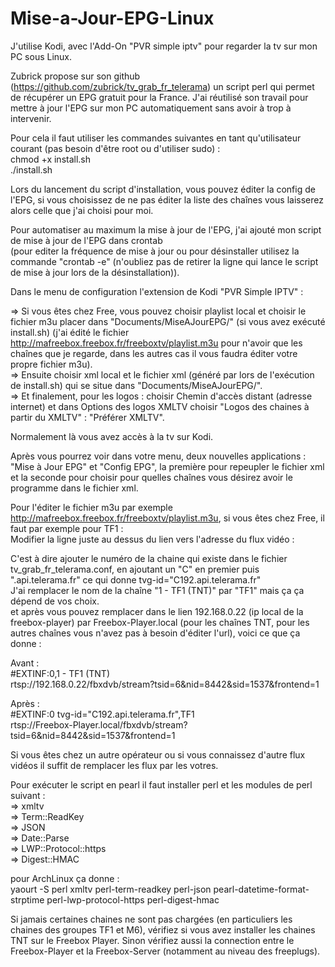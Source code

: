 # Mise-a-Jour-EPG-Linux

J'utilise Kodi, avec l'Add-On "PVR simple iptv" pour regarder la tv sur mon PC sous Linux.

Zubrick propose sur son github (https://github.com/zubrick/tv_grab_fr_telerama) un script perl qui permet de récupérer un EPG gratuit pour la France.
J'ai réutilisé son travail pour mettre à jour l'EPG sur mon PC automatiquement sans avoir à trop à intervenir.

Pour cela il faut utiliser les commandes suivantes en tant qu'utilisateur courant (pas besoin d'être root ou d'utiliser sudo) :  
chmod +x install.sh	  
./install.sh

Lors du lancement du script d'installation, vous pouvez éditer la config de l'EPG, si vous choisissez de ne pas éditer la liste des chaînes vous laisserez alors celle que j'ai choisi pour moi.

Pour automatiser au maximum la mise à jour de l'EPG, j'ai ajouté mon script de mise à jour de l'EPG dans crontab  
(pour editer la fréquence de mise à jour ou pour désinstaller utilisez la commande "crontab -e" (n'oubliez pas de retirer la ligne qui lance le script de mise à jour lors de la désinstallation)).

Dans le menu de configuration l'extension de Kodi "PVR Simple IPTV" :  

=> Si vous êtes chez Free, vous pouvez choisir playlist local et choisir le fichier m3u placer dans "Documents/MiseAJourEPG/" (si vous avez exécuté install.sh) (j'ai édité le fichier http://mafreebox.freebox.fr/freeboxtv/playlist.m3u pour n'avoir que les chaînes que je regarde, dans les autres cas il vous faudra éditer votre propre fichier m3u).   
 => Ensuite choisir xml local et le fichier xml (généré par lors de l'exécution de install.sh) qui se situe dans "Documents/MiseAJourEPG/".   
 => Et finalement, pour les logos : choisir Chemin d'accès distant (adresse internet) et dans Options des logos XMLTV choisir "Logos des chaines à partir du XMLTV" : "Préférer XMLTV".

Normalement là vous avez accès à la tv sur Kodi.

Après vous pourrez voir dans votre menu, deux nouvelles applications : "Mise à Jour EPG" et "Config EPG", la première pour repeupler le fichier xml et la seconde pour choisir pour quelles chaînes vous désirez avoir le programme dans le fichier xml. 


Pour l'éditer le fichier m3u par exemple http://mafreebox.freebox.fr/freeboxtv/playlist.m3u, si vous êtes chez Free, il faut par exemple pour TF1 :  
Modifier la ligne juste au dessus du lien vers l'adresse du flux vidéo :

C'est à dire ajouter le numéro de la chaine qui existe dans le fichier tv_grab_fr_telerama.conf, en ajoutant un "C" en premier puis ".api.telerama.fr" ce qui donne tvg-id="C192.api.telerama.fr"  
J'ai remplacer le nom de la chaîne "1 - TF1 (TNT)" par "TF1" mais ça ça dépend de vos choix.  
et après vous pouvez remplacer dans le lien 192.168.0.22 (ip local de la freebox-player) par Freebox-Player.local (pour les chaînes TNT, pour les autres chaînes vous n'avez pas à besoin d'éditer l'url), voici ce que ça donne :

Avant :  
#EXTINF:0,1 - TF1 (TNT)  
rtsp://192.168.0.22/fbxdvb/stream?tsid=6&nid=8442&sid=1537&frontend=1

Après :  
#EXTINF:0 tvg-id="C192.api.telerama.fr",TF1  
rtsp://Freebox-Player.local/fbxdvb/stream?tsid=6&nid=8442&sid=1537&frontend=1
  
Si vous êtes chez un autre opérateur ou si vous connaissez d'autre flux vidéos il suffit de remplacer les flux par les votres.

Pour exécuter le script en pearl il faut installer perl et les modules de perl suivant :   
 => xmltv   
 => Term::ReadKey   
 => JSON   
 => Date::Parse   
 => LWP::Protocol::https  
 => Digest::HMAC  
 
pour ArchLinux ça donne :   
yaourt -S perl xmltv perl-term-readkey perl-json pearl-datetime-format-strptime perl-lwp-protocol-https perl-digest-hmac


Si jamais certaines chaines ne sont pas chargées (en particuliers les chaines des groupes TF1 et M6), vérifiez si vous avez installer les chaines TNT sur le Freebox Player.
Sinon vérifiez aussi la connection entre le Freebox-Player et la Freebox-Server (notamment au niveau des freeplugs).
